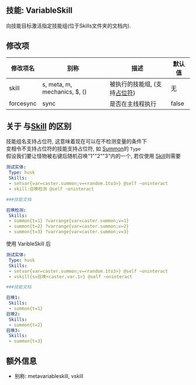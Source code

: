 技能: VariableSkill
--------------------------

向技能目标激活指定技能组(位于Skills文件夹的文档内).

修改项
----------

| 修改项名 | 别称    | 描述                                                                                                    | 默认值 |
|-----------|------------|----------------------------------------------------------------------------------------------------------------|---------------|
| skill | s, meta, m, mechanics, $, () | 被执行的技能组, (支持[占位符](/技能/占位符)) | 无 |
| forcesync | sync      | 是否在主线程执行 | false   |

关于 与[Skill](/技能/列表/skill) 的区别
-----

技能组名支持占位符, 这意味着现在可以在不检测变量的条件下  
变相令不支持占位符的技能支持占位符, 如 [Summon](/技能/列表/summon)的 `Type`  
假设我们要让怪物被右键后随机召唤"1""2""3"内的一个, 若仅使用 [Skill](/技能/列表/skill)则需要  
```yaml
测试实体:
 Type: husk
 Skills:
 - setvar{var=caster.summon;v=<random.1to3>} @self ~oninteract
 - skill:召唤检测 @self ~oninteract

###技能文档

召唤检测:
 Skills:
 - summon{t=1} ?varrange{var=caster.summon;v=1}
 - summon{t=2} ?varrange{var=caster.summon;v=2}
 - summon{t=3} ?varrange{var=caster.summon;v=3}
```
使用 VaribleSkill 后

```yaml
测试实体:
 Type: husk
 Skills:
 - setvar{var=caster.summon;v=<random.1to3>} @self ~oninteract
 - vskill{s=召唤<caster.var.1>} @self ~oninteract

###技能文档

召唤1:
 Skills:
 - summon{t=1}
召唤2:
 Skills:
 - summon{t=2}
召唤3:
 Skills:
 - summon{t=3}
```

额外信息
----

- 别称: metavariableskill, vskill
